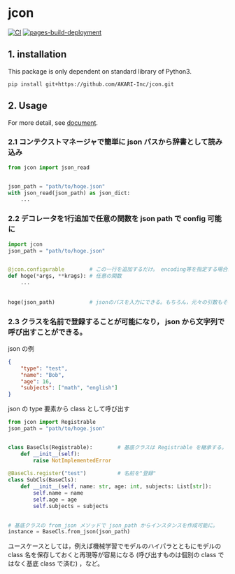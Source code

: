 # jcon
[![CI](https://github.com/AKARI-Inc/jcon/actions/workflows/default.yml/badge.svg)](https://github.com/AKARI-Inc/jcon/actions/workflows/default.yml)
[![pages-build-deployment](https://github.com/AKARI-Inc/jcon/actions/workflows/pages/pages-build-deployment/badge.svg)](https://github.com/AKARI-Inc/jcon/actions/workflows/pages/pages-build-deployment)
## 1. installation
This package is only dependent on standard library of Python3.

`pip install git+https://github.com/AKARI-Inc/jcon.git`

## 2. Usage
For more detail, see [document](https://akari-inc.github.io/jcon/).
### 2.1 コンテクストマネージャで簡単に json パスから辞書として読み込み
```Python
from jcon import json_read


json_path = "path/to/hoge.json"
with json_read(json_path) as json_dict:
    ...
```

### 2.2 デコレータを1行追加で任意の関数を json path で config 可能に
```Python
import jcon
json_path = "path/to/hoge.json"


@jcon.configurable        # この一行を追加するだけ。 encoding等を指定する場合は `@jcon.configurable(encoding=hoge)` とする(document参照)。
def hoge(*args, **krags): # 任意の関数
    ...
    
    
hoge(json_path)           # jsonのパスを入力にできる。もちろん，元々の引数もその後に入力できる。
```

### 2.3 クラスを名前で登録することが可能になり， json から文字列で呼び出すことができる。
json の例
```Json
{
    "type": "test",
    "name": "Bob",
    "age": 16,
    "subjects": ["math", "english"]
}
```
json の type 要素から class として呼び出す
```Python
from jcon import Registrable 
json_path = "path/to/hoge.json"


class BaseCls(Registrable):        # 基底クラスは Registrable を継承する。
    def __init__(self):
        raise NotImplementedError
        
@BaseCls.register("test")          # 名前を"登録"
class SubCls(BaseCls):
    def __init__(self, name: str, age: int, subjects: List[str]):
        self.name = name
        self.age = age
        self.subjects = subjects
        

# 基底クラスの from_json メソッドで json_path からインスタンスを作成可能に。
instance = BaseCls.from_json(json_path)
```

ユースケースとしては，例えば機械学習でモデルのハイパラとともにモデルの class 名を保存しておくと再現等が容易になる (呼び出すものは個別の class ではなく基底 class で済む) ，など。
